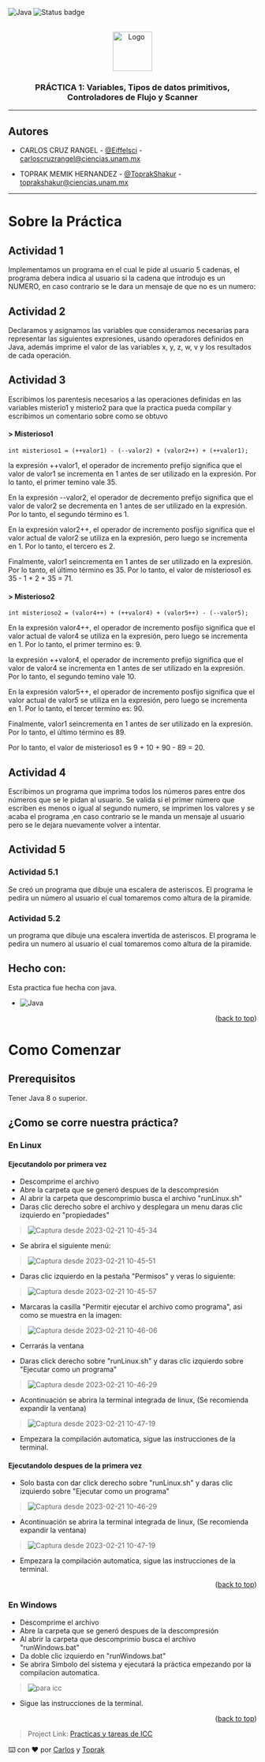 <!-- PLANTILLA HECHA POR JAVATAR-->


<a name="readme-top"></a>


<!-- PROJECT SHIELDS -->
![Java](https://img.shields.io/badge/java-%23ED8B00.svg?style=for-the-badge&logo=java&logoColor=white) ![Status badge](https://img.shields.io/badge/status-en%20progreso-yellow?style=for-the-badge)



<!-- PROJECT LOGO -->
<br />
<div align="center">
  <a href="https://github.com/CarlosCruzRangel/Introduccion-a-ciencias-de-la-computacion">
    <img src="https://user-images.githubusercontent.com/79823316/220245622-4cd1cc0b-521c-4252-8e39-1d2b0d9c2389.png" alt="Logo" width="80" height="80">
  </a>

  <h3 align="center">PRÁCTICA 1: Variables, Tipos de datos primitivos, Controladores de Flujo y Scanner</h3>

  
  </p>
</div>

________________________________

## Autores

* CARLOS CRUZ RANGEL - [@Eiffelsci](https://twitter.com/Eiffelsci) - carloscruzrangel@ciencias.unam.mx

* TOPRAK MEMIK HERNANDEZ - [@ToprakShakur](https://twitter.com/ToprakShakur) - toprakshakur@ciencias.unam.mx 

___________________

# Sobre la Práctica
## Actividad 1 
Implementamos un programa en el cual le pide al usuario 5 cadenas, el programa debera indica al usuario si la cadena que introdujo es un NUMERO, en caso contrario se le dara un mensaje de que no es un numero:

## Actividad 2
Declaramos y asignamos las variables que consideramos necesarias para representar las siguientes expresiones, usando operadores definidos en Java, además imprime el valor de las variables x, y, z, w, v y los resultados de cada operación.

## Actividad 3
Escribimos los parentesis necesarios a las operaciones definidas en las variables misterio1 y misterio2 para que la practica pueda compilar y escribimos un comentario sobre como se obtuvo

#### > Misterioso1
```
int misterioso1 = (++valor1) - (--valor2) + (valor2++) + (++valor1);
```
la expresión ++valor1, el operador de incremento prefijo significa que el valor de valor1 se incrementa en 1 antes de ser utilizado en la expresión. Por lo tanto, el primer temino vale 35.

En la expresión --valor2, el operador de decremento prefijo significa que el valor de valor2 se decrementa en 1 antes de ser utilizado en la expresión. Por lo tanto, el segundo término es 1.

En la expresión valor2++, el operador de incremento posfijo significa que el valor actual de valor2 se utiliza en la expresión, pero luego se incrementa en 1. Por lo tanto, el tercero es 2.

Finalmente,  valor1 seincrementa en 1 antes de ser utilizado en la expresión. Por lo tanto, el último término es 35. Por lo tanto, el valor de misterioso1 es 35 - 1 + 2 + 35 = 71.

#### > Misterioso2
```
int misterioso2 = (valor4++) + (++valor4) + (valor5++) - (--valor5);
```
En la expresión valor4++, el operador de incremento posfijo significa que el valor actual de valor4 se utiliza en la expresión, pero luego se incrementa en 1. Por lo tanto, el primer termino es: 9.

la expresión ++valor4, el operador de incremento prefijo significa que el valor de valor4 se incrementa en 1 antes de ser utilizado en la expresión. Por lo tanto, el segundo temino vale 10.

En la expresión valor5++, el operador de incremento posfijo significa que el valor actual de valor5 se utiliza en la expresión, pero luego se incrementa en 1. Por lo tanto, el tercer termino es: 90.

Finalmente,  valor1 seincrementa en 1 antes de ser utilizado en la expresión. Por lo tanto, el último término es 89.

Por lo tanto, el valor de misterioso1 es 9 + 10 + 90 - 89 = 20.

## Actividad 4
Escribimos un programa que imprima todos los números pares entre dos números que se le pidan al usuario. Se valida si el primer número que escriben es menos o igual al segundo numero, se imprimen los valores y se acaba el programa ,en caso contrario se le manda un mensaje al usuario pero se le dejara nuevamente volver a intentar.

## Actividad 5
### Actividad 5.1
Se creó un programa que dibuje una escalera de asteriscos. El programa le pedira un número al usuario el cual tomaremos como altura de la piramide.
### Actividad 5.2
un programa que dibuje una escalera invertida de asteriscos. El programa le pedira un numero al usuario el cual tomaremos como altura de la piramide.


## Hecho con:

Esta practica fue hecha con java.
* ![Java](https://img.shields.io/badge/java-%23ED8B00.svg?style=for-the-badge&logo=java&logoColor=white) 


<p align="right">(<a href="#readme-top">back to top</a>)</p>



<!-- GETTING STARTED -->
# Como Comenzar

## Prerequisitos

Tener Java 8 o superior.



## ¿Como se corre nuestra práctica?
### En Linux
#### Ejecutandolo por primera vez
* Descomprime el archivo
* Abre la carpeta que se generó despues de la descompresión
* Al abrir la carpeta que descomprimio busca el archivo "runLinux.sh"
* Daras clic derecho sobre el archivo y desplegara un menu daras clic izquierdo en "propiedades"

> ![Captura desde 2023-02-21 10-45-34](https://user-images.githubusercontent.com/79823316/220413991-2f28d9a4-2c89-48b6-b11a-f843c7becce7.png)


* Se abrira el siguiente menú:

> ![Captura desde 2023-02-21 10-45-51](https://user-images.githubusercontent.com/79823316/220414107-bfd066e2-331f-4d94-85cb-9df1f3b49c1b.png)


* Daras clic izquierdo en la pestaña "Permisos" y veras lo siguiente:

> ![Captura desde 2023-02-21 10-45-57](https://user-images.githubusercontent.com/79823316/220414226-97e2cdf3-7ff5-4100-970c-3e88772cfc92.png)


* Marcaras la casilla "Permitir ejecutar el archivo como programa", asi como se muestra en la imagen:

> ![Captura desde 2023-02-21 10-46-06](https://user-images.githubusercontent.com/79823316/220414365-4442b7bf-6b4b-4aa9-9be8-77d55ab1d576.png)

* Cerrarás la ventana

* Daras click derecho sobre "runLinux.sh" y daras clic izquierdo sobre "Ejecutar como un programa"

> ![Captura desde 2023-02-21 10-46-29](https://user-images.githubusercontent.com/79823316/220414591-b0024a4b-d174-45d0-92ed-b120020f6873.png)


* Acontinuación se abrira la terminal integrada de linux, (Se recomienda expandir la ventana) 

> ![Captura desde 2023-02-21 10-47-19](https://user-images.githubusercontent.com/79823316/220414847-91091515-0f55-4edc-8937-6e0b8e8fece8.png)

* Empezara la compilación automatica, sigue las instrucciones de la terminal.

#### Ejecutandolo despues de la primera vez
* Solo basta con dar  click derecho sobre "runLinux.sh" y daras clic izquierdo sobre "Ejecutar como un programa"
> ![Captura desde 2023-02-21 10-46-29](https://user-images.githubusercontent.com/79823316/220414591-b0024a4b-d174-45d0-92ed-b120020f6873.png)


* Acontinuación se abrira la terminal integrada de linux, (Se recomienda expandir la ventana) 

> ![Captura desde 2023-02-21 10-47-19](https://user-images.githubusercontent.com/79823316/220414847-91091515-0f55-4edc-8937-6e0b8e8fece8.png)

* Empezara la compilación automatica, sigue las instrucciones de la terminal.

<p align="right">(<a href="#readme-top">back to top</a>)</p>

### En Windows
* Descomprime el archivo
* Abre la carpeta que se generó despues de la descompresión
* Al abrir la carpeta que descomprimio busca el archivo "runWindows.bat"
* Da doble clic izquierdo en "runWindows.bat" 
* Se abrira Simbolo del sistema y ejecutará la práctica empezando por la compilacion automatica.
> ![para icc](https://user-images.githubusercontent.com/79823316/220416533-cd27c5c0-ac45-4fbf-a534-e0f8104c31d4.png)
* Sigue las instrucciones de la terminal.


<p align="right">(<a href="#readme-top">back to top</a>)</p>






<!-- CONTACT -->

> Project Link: [Practicas y tareas de ICC](https://github.com/CarlosCruzRangel/Introduccion-a-ciencias-de-la-computacion)




 ⌨️ con ❤️ por [Carlos](https://github.com/CarlosCruzRangel) y [Toprak](https://github.com/ToprakShakur)